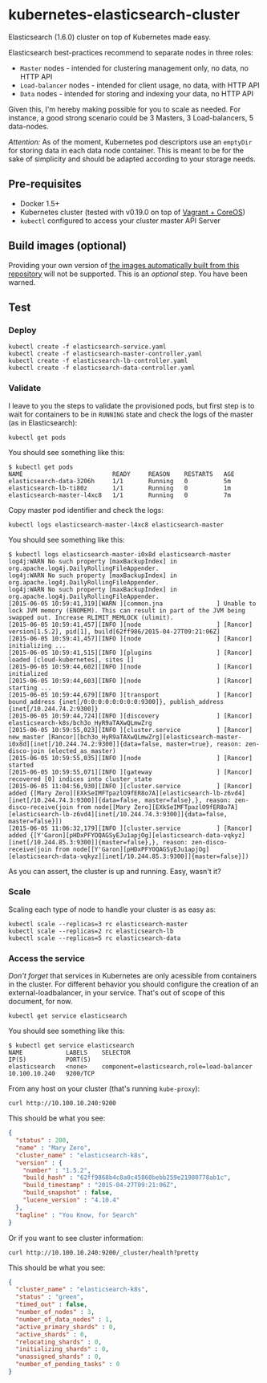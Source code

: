 # kubernetes-elasticsearch-cluster
Elasticsearch (1.6.0) cluster on top of Kubernetes made easy.

Elasticsearch best-practices recommend to separate nodes in three roles:
* `Master` nodes - intended for clustering management only, no data, no HTTP API
* `Load-balancer` nodes - intended for client usage, no data, with HTTP API
* `Data` nodes - intended for storing and indexing your data, no HTTP API

Given this, I'm hereby making possible for you to scale as needed. For instance, a good strong scenario could be 3 Masters, 3 Load-balancers, 5 data-nodes.

*Attention:* As of the moment, Kubernetes pod descriptors use an `emptyDir` for storing data in each data node container. This is meant to be for the sake of simplicity and should be adapted according to your storage needs.

## Pre-requisites

* Docker 1.5+
* Kubernetes cluster (tested with v0.19.0 on top of [Vagrant + CoreOS](https://github.com/pires/kubernetes-vagrant-coreos-cluster))
* `kubectl` configured to access your cluster master API Server

## Build images (optional)

Providing your own version of [the images automatically built from this repository](https://registry.hub.docker.com/u/pires/elasticsearch) will not be supported. This is an *optional* step. You have been warned.

## Test

### Deploy

```
kubectl create -f elasticsearch-service.yaml
kubectl create -f elasticsearch-master-controller.yaml
kubectl create -f elasticsearch-lb-controller.yaml
kubectl create -f elasticsearch-data-controller.yaml
```

### Validate

I leave to you the steps to validate the provisioned pods, but first step is to wait for containers to be in ```RUNNING``` state and check the logs of the master (as in Elasticsearch):

```
kubectl get pods
```

You should see something like this:

```
$ kubectl get pods
NAME                         READY     REASON    RESTARTS   AGE
elasticsearch-data-3206h     1/1       Running   0          5m
elasticsearch-lb-ti80z       1/1       Running   0          1m
elasticsearch-master-l4xc8   1/1       Running   0          7m
```

Copy master pod identifier and check the logs:

```
kubectl logs elasticsearch-master-l4xc8 elasticsearch-master
```

You should see something like this:

```
$ kubectl logs elasticsearch-master-i0x8d elasticsearch-master
log4j:WARN No such property [maxBackupIndex] in org.apache.log4j.DailyRollingFileAppender.
log4j:WARN No such property [maxBackupIndex] in org.apache.log4j.DailyRollingFileAppender.
log4j:WARN No such property [maxBackupIndex] in org.apache.log4j.DailyRollingFileAppender.
[2015-06-05 10:59:41,319][WARN ][common.jna               ] Unable to lock JVM memory (ENOMEM). This can result in part of the JVM being swapped out. Increase RLIMIT_MEMLOCK (ulimit).
[2015-06-05 10:59:41,457][INFO ][node                     ] [Rancor] version[1.5.2], pid[1], build[62ff986/2015-04-27T09:21:06Z]
[2015-06-05 10:59:41,457][INFO ][node                     ] [Rancor] initializing ...
[2015-06-05 10:59:41,515][INFO ][plugins                  ] [Rancor] loaded [cloud-kubernetes], sites []
[2015-06-05 10:59:44,602][INFO ][node                     ] [Rancor] initialized
[2015-06-05 10:59:44,603][INFO ][node                     ] [Rancor] starting ...
[2015-06-05 10:59:44,679][INFO ][transport                ] [Rancor] bound_address {inet[/0:0:0:0:0:0:0:0:9300]}, publish_address {inet[/10.244.74.2:9300]}
[2015-06-05 10:59:44,724][INFO ][discovery                ] [Rancor] elasticsearch-k8s/bch3o_HyR9aTAXwQLmwZrg
[2015-06-05 10:59:55,023][INFO ][cluster.service          ] [Rancor] new_master [Rancor][bch3o_HyR9aTAXwQLmwZrg][elasticsearch-master-i0x8d][inet[/10.244.74.2:9300]]{data=false, master=true}, reason: zen-disco-join (elected_as_master)
[2015-06-05 10:59:55,035][INFO ][node                     ] [Rancor] started
[2015-06-05 10:59:55,071][INFO ][gateway                  ] [Rancor] recovered [0] indices into cluster_state
[2015-06-05 11:04:56,930][INFO ][cluster.service          ] [Rancor] added {[Mary Zero][EXkSeIMFTpazlO9fER8o7A][elasticsearch-lb-z6vd4][inet[/10.244.74.3:9300]]{data=false, master=false},}, reason: zen-disco-receive(join from node[[Mary Zero][EXkSeIMFTpazlO9fER8o7A][elasticsearch-lb-z6vd4][inet[/10.244.74.3:9300]]{data=false, master=false}])
[2015-06-05 11:06:32,179][INFO ][cluster.service          ] [Rancor] added {[Y'Garon][pHDxPFYOQAGSyEJu1apjOg][elasticsearch-data-vqkyz][inet[/10.244.85.3:9300]]{master=false},}, reason: zen-disco-receive(join from node[[Y'Garon][pHDxPFYOQAGSyEJu1apjOg][elasticsearch-data-vqkyz][inet[/10.244.85.3:9300]]{master=false}])
```

As you can assert, the cluster is up and running. Easy, wasn't it?

### Scale

Scaling each type of node to handle your cluster is as easy as:

```
kubectl scale --replicas=3 rc elasticsearch-master
kubectl scale --replicas=2 rc elasticsearch-lb
kubectl scale --replicas=5 rc elasticsearch-data
```

### Access the service

*Don't forget* that services in Kubernetes are only acessible from containers in the cluster. For different behavior you should configure the creation of an external-loadbalancer, in your service. That's out of scope of this document, for now.

```
kubectl get service elasticsearch
```

You should see something like this:

```
$ kubectl get service elasticsearch
NAME            LABELS    SELECTOR                                     IP(S)           PORT(S)
elasticsearch   <none>    component=elasticsearch,role=load-balancer   10.100.10.240   9200/TCP
```

From any host on your cluster (that's running `kube-proxy`):

```
curl http://10.100.10.240:9200
```

This should be what you see:

```json
{
  "status" : 200,
  "name" : "Mary Zero",
  "cluster_name" : "elasticsearch-k8s",
  "version" : {
    "number" : "1.5.2",
    "build_hash" : "62ff9868b4c8a0c45860bebb259e21980778ab1c",
    "build_timestamp" : "2015-04-27T09:21:06Z",
    "build_snapshot" : false,
    "lucene_version" : "4.10.4"
  },
  "tagline" : "You Know, for Search"
}
```

Or if you want to see cluster information:

```
curl http://10.100.10.240:9200/_cluster/health?pretty
```

This should be what you see:

```json
{
  "cluster_name" : "elasticsearch-k8s",
  "status" : "green",
  "timed_out" : false,
  "number_of_nodes" : 3,
  "number_of_data_nodes" : 1,
  "active_primary_shards" : 0,
  "active_shards" : 0,
  "relocating_shards" : 0,
  "initializing_shards" : 0,
  "unassigned_shards" : 0,
  "number_of_pending_tasks" : 0
}
```
